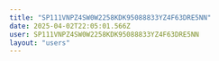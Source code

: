 ```yaml
---
title: "SP111VNPZ4SW0W2258KDK95088833YZ4F63DRE5NN"
date: 2025-04-02T22:05:01.566Z
user: SP111VNPZ4SW0W2258KDK95088833YZ4F63DRE5NN
layout: "users"
---
```

    